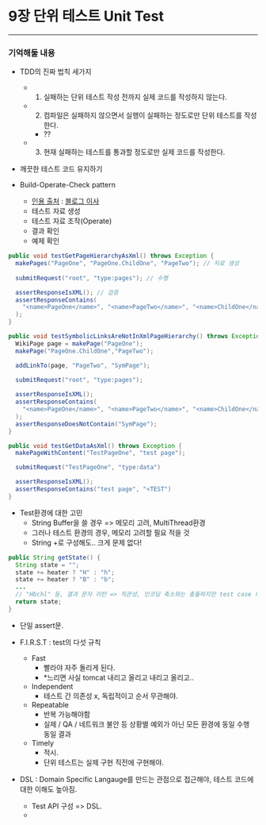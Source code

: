 # 9장 단위 테스트 Unit Test
---

### 기억해둘 내용
- TDD의 진짜 법칙 세가지
  - 1) 실패하는 단위 테스트 작성 전까지 실제 코드를 작성하지 않는다.
  - 2) 컴파일은 실패하지 않으면서 실행이 실패하는 정도로만 단위 테스트를 작성한다.
    - ??
  - 3) 현재 실패하는 테스트를 통과할 정도로만 실제 코드를 작성한다.

- 깨끗한 테스트 코드 유지하기
- Build-Operate-Check pattern
  - [인용 출처](http://butunclebob.com/FitNesse.AcceptanceTestPatterns) : [블로그 이사](http://blog.cleancoder.com/uncle-bob/2016/10/26/DijkstrasAlg.html)
  - 테스트 자료 생성
  - 테스트 자료 조작(Operate)
  - 결과 확인
  - 예제 확인
```Java
public void testGetPageHierarchyAsXml() throws Exception {
  makePages("PageOne", "PageOne.ChildOne", "PageTwo"); // 자료 생성
  
  submitRequest("root", "type:pages"); // 수행

  assertResponseIsXML(); // 검증
  assertResponseContains(
    "<name>PageOne</name>", "<name>PageTwo</name>", "<name>ChildOne</name>"
  );
}

public void testSymbolicLinksAreNotInXmlPageHierarchy() throws Exception {
  WikiPage page = makePage("PageOne");
  makePage("PageOne.ChildOne","PageTwo");

  addLinkTo(page, "PageTwo", "SymPage");
  
  submitRequest("root", "type:pages");

  assertResponseIsXML();
  assertResponseContains(
    "<name>PageOne</name>", "<name>PageTwo</name>", "<name>ChildOne</name>"
  );
  assertResponseDoesNotContain("SymPage");
}

public void testGetDataAsXml() throws Exception {
  makePageWithContent("TestPageOne", "test page");

  submitRequest("TestPageOne", "type:data")

  assertResponseIsXML();
  assertResponseContains("test page", "<TEST")
}
```
- Test환경에 대한 고민
  - String Buffer을 쓸 경우 => 메모리 고려, MultiThread환경
  - 그러나 테스트 환경의 경우, 메모리 고려할 필요 적을 것
  - String +로 구성해도.. 크게 문제 없다!
```java
public String getState() {
  String state = "";
  state += heater ? "H" : "h"; 
  state += heater ? "B" : "b"; 
  ...
  // "Hbchl" 등, 결과 문자 리턴 => 직관성, 인코딩 축소와는 충돌하지만 test case 내 직관성 유지
  return state;
}
```
  - 단일 assert문. 


- F.I.R.S.T : test의 다섯 규칙
  - Fast 
    - 빨라야 자주 돌리게 된다. 
    - *느리면 사실 tomcat 내리고 올리고 내리고 올리고..
  - Independent 
    - 테스트 간 의존성 x, 독립적이고 순서 무관해야.
  - Repeatable
    - 반복 가능해야함
    - 실제 / QA / 네트워크 불안 등 상황별 예외가 아닌 모든 환경에 동일 수행 동일 결과
  - Timely
    - 적시.
    - 단위 테스트는 실제 구현 직전에 구현해야.

- DSL : Domain Specific Langauge를 만드는 관점으로 접근해야, 테스트 코드에 대한 이해도 높아짐.
  - Test API 구성 => DSL.
  - 
